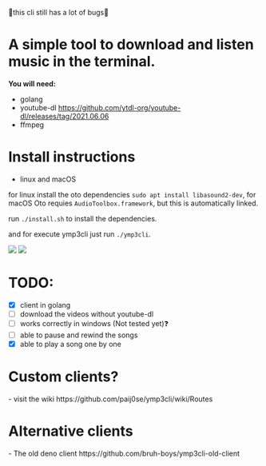🛑this cli still has a lot of bugs🛑

<h1>A simple tool to download and listen music in the terminal.</h1>


**You will need:**

- golang
- youtube-dl https://github.com/ytdl-org/youtube-dl/releases/tag/2021.06.06
- ffmpeg

<h1>Install instructions</h1>

- linux and macOS

for linux install the oto dependencies ```sudo apt install libasound2-dev```,
for macOS Oto requies `AudioToolbox.framework`, but this is automatically linked.

run ```./install.sh``` to install the dependencies.

and for execute ymp3cli just run ```./ymp3cli```.

<img src="https://you-can.ml/monda/yessir.png">

<img src="https://you-can.ml/monda/ymp3cli.png">

<h1>TODO:</h1>

- [x] client in golang
- [ ] download the videos without youtube-dl
- [ ] works correctly in windows (Not tested yet)❓
- [ ] able to pause and  rewind the songs
- [x] able to play a song one by one

<h1>Custom clients?</h1>
- visit the wiki https://github.com/paij0se/ymp3cli/wiki/Routes

<h1>Alternative clients</h1>
- The old deno client https://github.com/bruh-boys/ymp3cli-old-client
